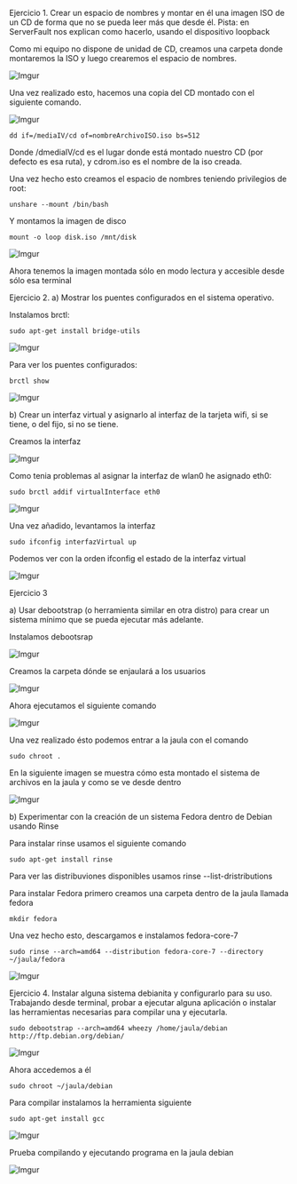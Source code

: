 Ejercicio 1. Crear un espacio de nombres y montar en él una imagen ISO de un CD de forma que no se pueda leer más que desde él. Pista: en ServerFault nos explican como hacerlo, usando el dispositivo loopback

Como mi equipo no dispone de unidad de CD, creamos una carpeta donde montaremos la ISO y luego crearemos el espacio de nombres.

![Imgur](http://i.imgur.com/vr0o2Or.png)

Una vez realizado esto, hacemos una copia del CD montado con el siguiente comando.

![Imgur](http://i.imgur.com/ndWn01B.png)

	dd if=/mediaIV/cd of=nombreArchivoISO.iso bs=512

Donde /dmediaIV/cd es el lugar donde está montado nuestro CD (por defecto es esa ruta), y cdrom.iso es el nombre de la iso creada.

Una vez hecho esto creamos el espacio de nombres teniendo privilegios de root:

	unshare --mount /bin/bash

Y montamos la imagen de disco

	mount -o loop disk.iso /mnt/disk
	
![Imgur](http://i.imgur.com/GpIB0ZZ.png)
	
Ahora tenemos la imagen montada sólo en modo lectura y accesible desde sólo esa terminal




Ejercicio 2. 
a) Mostrar los puentes configurados en el sistema operativo.

Instalamos brctl:

	sudo apt-get install bridge-utils
![Imgur](http://i.imgur.com/0UtoaVl.png)

Para ver los puentes configurados:

	brctl show
![Imgur](http://i.imgur.com/8MJjyjw.png)

b) Crear un interfaz virtual y asignarlo al interfaz de la tarjeta wifi, si se tiene, o del fijo, si no se tiene.

Creamos la interfaz
	
 ![Imgur](http://i.imgur.com/RgTrktb.png)

Como tenia problemas al asignar la interfaz de wlan0 he asignado eth0:

	sudo brctl addif virtualInterface eth0
![Imgur](http://i.imgur.com/yD9bnbt.png)

Una vez añadido, levantamos la interfaz

	sudo ifconfig interfazVirtual up

Podemos ver con la orden ifconfig el estado de la interfaz virtual

  ![Imgur](http://i.imgur.com/mD7XiE5.png)
  
  
Ejercicio 3

a) Usar debootstrap (o herramienta similar en otra distro) para crear un sistema mínimo que se pueda ejecutar más adelante.

Instalamos debootsrap

![Imgur](http://i.imgur.com/OyjWgU8.png)
 
Creamos la carpeta dónde se enjaulará a los usuarios

![Imgur](http://i.imgur.com/Lhgq701.png)
 
Ahora ejecutamos el siguiente comando

![Imgur](http://i.imgur.com/kygU6X4.png)
 
 Una vez realizado ésto podemos entrar a la jaula con el comando 
 
 	sudo chroot .
 	
 En la siguiente imagen se muestra cómo esta montado el sistema de archivos en la jaula y como se ve desde dentro
 
 ![Imgur](http://i.imgur.com/3G3XqJr.png)
  
b) Experimentar con la creación de un sistema Fedora dentro de Debian usando Rinse

Para instalar rinse usamos el siguiente comando

	sudo apt-get install rinse
	
Para ver las distribuviones disponibles usamos
	rinse --list-dristributions

Para instalar Fedora primero creamos una carpeta dentro de la jaula llamada fedora

	mkdir fedora
	
Una vez hecho esto, descargamos e instalamos fedora-core-7

	sudo rinse --arch=amd64 --distribution fedora-core-7 --directory ~/jaula/fedora
	
 ![Imgur](http://i.imgur.com/fXFUyJK.png)
	

Ejercicio 4. Instalar alguna sistema debianita y configurarlo para su uso. Trabajando desde terminal, probar a ejecutar alguna aplicación o instalar las herramientas necesarias para compilar una y ejecutarla.

	sudo debootstrap --arch=amd64 wheezy /home/jaula/debian http://ftp.debian.org/debian/
	
![Imgur](http://i.imgur.com/kqQz5Y9.png)

Ahora accedemos a él

	sudo chroot ~/jaula/debian
	
Para compilar instalamos la herramienta siguiente

	sudo apt-get install gcc
	
 ![Imgur](http://i.imgur.com/p369Uzk.png)

Prueba compilando y ejecutando programa en la jaula debian

![Imgur](http://i.imgur.com/NcRLIxT.png)




